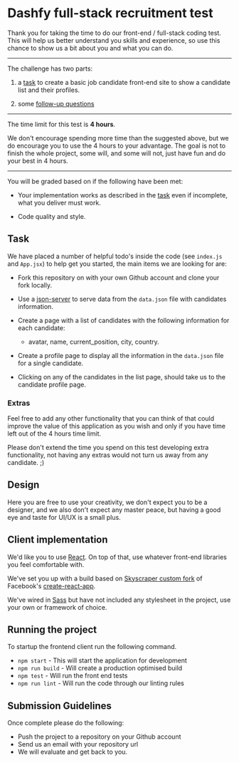 # Dashfy full-stack recruitment test

Thank you for taking the time to do our front-end / full-stack coding test. This will help us better understand you skills
and experience, so use this chance to show us a bit about you and what you can do.

----

The challenge has two parts:

1) a [task](#task) to create a basic job candidate front-end site to show a candidate list and their profiles.

2) some [follow-up questions](./FOLLOW-UP.md)

----

The time limit for this test is **4 hours**.

We don't encourage spending more time than the suggested above, but we do encourage you to use the 4 hours to your advantage.
The goal is not to finish the whole project, some will, and some will not, just have fun and do your best in 4 hours.

----

You will be graded based on if the following have been met:

* Your implementation works as described in the [task](#task) even if incomplete, what you deliver must work.

* Code quality and style.


## Task

We have placed a number of helpful todo's inside the code (see `index.js` and `App.jsx`) to help get you started, the main items we are looking for are:

- Fork this repository on with your own Github account and clone your fork locally.

- Use a [json-server](https://www.npmjs.com/package/json-server) to serve data from the `data.json` file with candidates information.

- Create a page with a list of candidates with the following information for each candidate:
    - avatar, name, current_position, city, country.

- Create a profile page to display all the information in the `data.json` file for a single candidate.

- Clicking on any of the candidates in the list page, should take us to the candidate profile page.


### Extras

Feel free to add any other functionality that you can think of that could improve the value of this application as you wish and only if you have time left out of the 4 hours time limit.

Please don't extend the time you spend on this test developing extra functionality, not having any extras would not turn us away from any candidate. ;)



## Design

Here you are free to use your creativity, we don't expect you to be a designer, and we also don't expect any master peace, but having a good eye and taste
for UI/UX is a small plus.



## Client implementation

We'd like you to use [React](https://facebook.github.io/react/). On top of that, use whatever front-end libraries you feel comfortable with.

We've set you up with a build based on [Skyscraper custom fork](https://backpack.github.io/using/backpack-react-scripts) of Facebook's [create-react-app](https://github.com/facebookincubator/create-react-app).

We've wired in [Sass](http://sass-lang.com/) but have not included any stylesheet in the project, use your own or framework of choice.



## Running the project

To startup the frontend client run the following command.

* `npm start` - This will start the application for development
* `npm run build` - Will create a production optimised build
* `npm test` - Will run the front end tests
* `npm run lint` - Will run the code through our linting rules



## Submission Guidelines

Once complete please do the following:
- Push the project to a repository on your Github account
- Send us an email with your repository url
- We will evaluate and get back to you.



